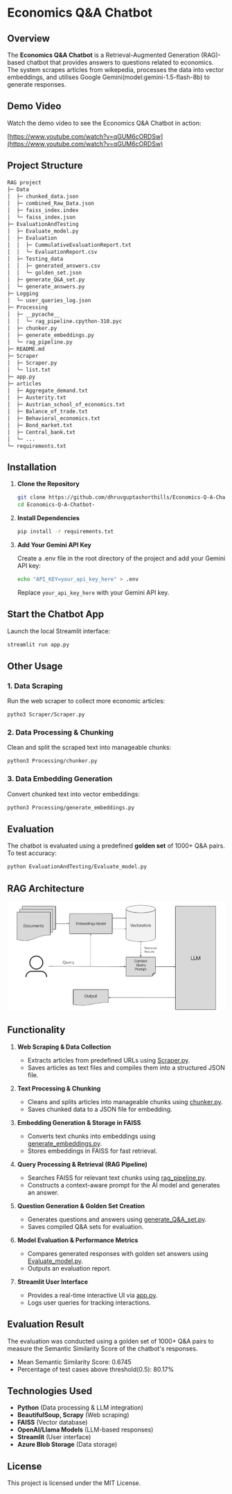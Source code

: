 # Economics Q&A Chatbot


## Overview

The **Economics Q&A Chatbot**  is a Retrieval-Augmented Generation (RAG)-based chatbot that provides answers to questions related to economics. The system scrapes articles from wikepedia, processes the data into vector embeddings, and utilises Google Gemini(model:gemini-1.5-flash-8b) to generate responses.


## Demo Video

Watch the demo video to see the Economics Q&A Chatbot in action:

[https://www.youtube.com/watch?v=qGUM6cORDSw](https://www.youtube.com/watch?v=qGUM6cORDSw)

## Project Structure

```
RAG project
├─ Data
│  ├─ chunked_data.json
│  ├─ combined_Raw_Data.json
│  ├─ faiss_index.index
│  └─ faiss_index.json
├─ EvaluationAndTesting
│  ├─ Evaluate_model.py
│  ├─ Evaluation
│  │  ├─ CummulativeEvaluationReport.txt
│  │  └─ EvaluationReport.csv
│  ├─ Testing_data
│  │  ├─ generated_answers.csv
│  │  └─ golden_set.json
│  ├─ generate_Q&A_set.py
│  └─ generate_answers.py
├─ Logging
│  └─ user_queries_log.json
├─ Processing
│  ├─ __pycache__
│  │  └─ rag_pipeline.cpython-310.pyc
│  ├─ chunker.py
│  ├─ generate_embeddings.py
│  └─ rag_pipeline.py
├─ README.md
├─ Scraper
│  ├─ Scraper.py
│  └─ list.txt
├─ app.py
├─ articles
│  ├─ Aggregate_demand.txt
│  ├─ Austerity.txt
│  ├─ Austrian_school_of_economics.txt
│  ├─ Balance_of_trade.txt
│  ├─ Behavioral_economics.txt
│  ├─ Bond_market.txt
│  ├─ Central_bank.txt
│  └─ ...
└─ requirements.txt
```

## Installation

1. **Clone the Repository**

   ```bash
   git clone https://github.com/dhruvguptashorthills/Economics-Q-A-Chatbot-.git
   cd Economics-Q-A-Chatbot-
   ```

2. **Install Dependencies**

   ```bash
   pip install -r requirements.txt
   ```

3. **Add Your Gemini API Key**

   Create a .env file in the root directory of the project and add your Gemini API key:

   ```bash
   echo "API_KEY=your_api_key_here" > .env
   ```

   Replace `your_api_key_here` with your Gemini API key.

## Start the Chatbot App

Launch the local Streamlit interface:

```bash
streamlit run app.py
```

## Other Usage

### 1. Data Scraping

Run the web scraper to collect more economic articles:

```bash
pytho3 Scraper/Scraper.py 
```

### 2. Data Processing & Chunking

Clean and split the scraped text into manageable chunks:

```bash
python3 Processing/chunker.py
```

### 3. Data Embedding Generation

Convert chunked text into vector embeddings:

```bash
python3 Processing/generate_embeddings.py
```

## Evaluation

The chatbot is evaluated using a predefined **golden set** of 1000+ Q&A pairs. To test accuracy:

```bash
python EvaluationAndTesting/Evaluate_model.py
```
## RAG Architecture

![Image](RAG_Architecture.png)

## Functionality

1. **Web Scraping & Data Collection**

   - Extracts articles from predefined URLs using [Scraper.py](https://github.com/dhruvguptashorthills/Economics-Q-A-Chatbot-/blob/main/Scraper/Scraper.py).
   - Saves articles as text files and compiles them into a structured JSON file.

2. **Text Processing & Chunking**

   - Cleans and splits articles into manageable chunks using [chunker.py](https://github.com/dhruvguptashorthills/Economics-Q-A-Chatbot-/blob/main/Processing/chunker.py).
   - Saves chunked data to a JSON file for embedding.

3. **Embedding Generation & Storage in FAISS**

   - Converts text chunks into embeddings using [generate\_embeddings.py](https://github.com/dhruvguptashorthills/Economics-Q-A-Chatbot-/blob/main/Processing/generate_embeddings.py).
   - Stores embeddings in FAISS for fast retrieval.

4. **Query Processing & Retrieval (RAG Pipeline)**

   - Searches FAISS for relevant text chunks using [rag\_pipeline.py](https://github.com/dhruvguptashorthills/Economics-Q-A-Chatbot-/blob/main/Processing/rag_pipeline.py).
   - Constructs a context-aware prompt for the AI model and generates an answer.

5. **Question Generation & Golden Set Creation**

   - Generates questions and answers using [generate\_Q&A\_set.py](https://github.com/dhruvguptashorthills/Economics-Q-A-Chatbot-/blob/main/EvaluationAndTesting/generate_Q%26A_set.py).
   - Saves compiled Q&A sets for evaluation.

6. **Model Evaluation & Performance Metrics**

   - Compares generated responses with golden set answers using [Evaluate\_model.py](https://github.com/dhruvguptashorthills/Economics-Q-A-Chatbot-/blob/main/EvaluationAndTesting/Evaluate_model.py).
   - Outputs an evaluation report.

7. **Streamlit User Interface**

   - Provides a real-time interactive UI via [app.py](https://github.com/dhruvguptashorthills/Economics-Q-A-Chatbot-/blob/main/app.py).
   - Logs user queries for tracking interactions.

## Evaluation Result

The evaluation was conducted using a golden set of 1000+ Q&A pairs to measure the Semantic Similarity Score of the chatbot's responses.

   - Mean Semantic Similarity Score: 0.6745
   - Percentage of test cases above threshold(0.5): 80.17%

## Technologies Used

- **Python** (Data processing & LLM integration)
- **BeautifulSoup, Scrapy** (Web scraping)
- **FAISS** (Vector database)
- **OpenAI/Llama Models** (LLM-based responses)
- **Streamlit** (User interface)
- **Azure Blob Storage** (Data storage)

## License

This project is licensed under the MIT License.
